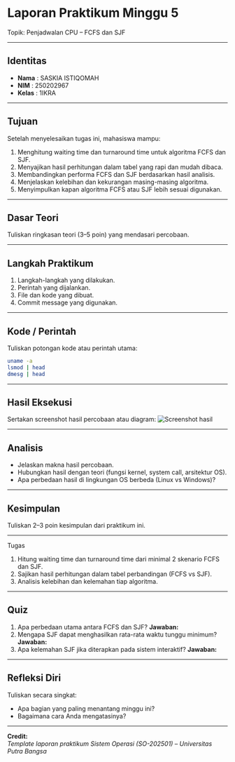 
# Laporan Praktikum Minggu 5
Topik: Penjadwalan CPU – FCFS dan SJF

---

## Identitas
- **Nama**  : SASKIA ISTIQOMAH 
- **NIM**   : 250202967
- **Kelas** : 1IKRA

---

## Tujuan
Setelah menyelesaikan tugas ini, mahasiswa mampu:

1. Menghitung waiting time dan turnaround time untuk algoritma FCFS dan SJF.
2. Menyajikan hasil perhitungan dalam tabel yang rapi dan mudah dibaca.
3. Membandingkan performa FCFS dan SJF berdasarkan hasil analisis.
4. Menjelaskan kelebihan dan kekurangan masing-masing algoritma.
5. Menyimpulkan kapan algoritma FCFS atau SJF lebih sesuai digunakan.

---

## Dasar Teori
Tuliskan ringkasan teori (3–5 poin) yang mendasari percobaan.

---

## Langkah Praktikum
1. Langkah-langkah yang dilakukan.  
2. Perintah yang dijalankan.  
3. File dan kode yang dibuat.  
4. Commit message yang digunakan.

---

## Kode / Perintah
Tuliskan potongan kode atau perintah utama:
```bash
uname -a
lsmod | head
dmesg | head
```

---

## Hasil Eksekusi
Sertakan screenshot hasil percobaan atau diagram:
![Screenshot hasil](screenshots/example.png)

---

## Analisis
- Jelaskan makna hasil percobaan.  
- Hubungkan hasil dengan teori (fungsi kernel, system call, arsitektur OS).  
- Apa perbedaan hasil di lingkungan OS berbeda (Linux vs Windows)?  

---

## Kesimpulan
Tuliskan 2–3 poin kesimpulan dari praktikum ini.

---
Tugas
1. Hitung waiting time dan turnaround time dari minimal 2 skenario FCFS dan SJF.
2. Sajikan hasil perhitungan dalam tabel perbandingan (FCFS vs SJF).
3. Analisis kelebihan dan kelemahan tiap algoritma.




---
## Quiz
1. Apa perbedaan utama antara FCFS dan SJF?
   **Jawaban:**  
2. Mengapa SJF dapat menghasilkan rata-rata waktu tunggu minimum?
   **Jawaban:**  
3. Apa kelemahan SJF jika diterapkan pada sistem interaktif? 
   **Jawaban:**  

---

## Refleksi Diri
Tuliskan secara singkat:
- Apa bagian yang paling menantang minggu ini?  
- Bagaimana cara Anda mengatasinya?  

---

**Credit:**  
_Template laporan praktikum Sistem Operasi (SO-202501) – Universitas Putra Bangsa_

